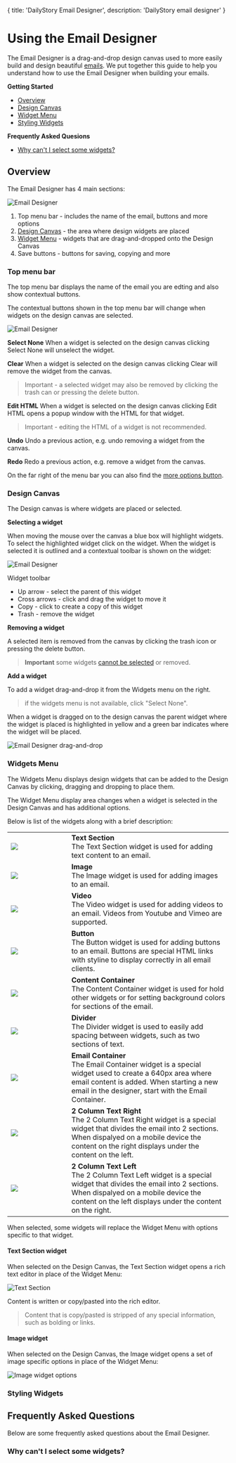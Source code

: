 {
title: 'DailyStory Email Designer',
description: 'DailyStory email designer'
}
# Using the Email Designer
The Email Designer is a drag-and-drop design canvas used to more easily build and design beautiful [emails](/emails). We put together this guide to help you understand how to use the Email Designer when building your emails.

**Getting Started**

* [Overview](#overview)
* [Design Canvas](#design-canvas)
* [Widget Menu](#widgets)
* [Styling Widgets](#style-widgets)

**Frequently Asked Quesions**

* [Why can't I select some widgets?](#faq-cant-select)


## Overview <a name="overview"></a>
The Email Designer has 4 main sections:

![Email Designer](https://docs.dailystory.com/articles/emails/designer-1.png "Email Designer")

1. Top menu bar - includes the name of the email, buttons and more options
2. [Design Canvas](#design-canvas) - the area where design widgets are placed
3. [Widget Menu](#widgets) - widgets that are drag-and-dropped onto the Design Canvas
4. Save buttons - buttons for saving, copying and more

### Top menu bar
The top menu bar displays the name of the email you are edting and also show contextual buttons. 

The contextual buttons shown in the top menu bar will change when widgets on the design canvas are selected.

![Email Designer](https://docs.dailystory.com/articles/emails/designer-3.png "Email Designer")

**Select None**
When a widget is selected on the design canvas clicking Select None will unselect the widget.

**Clear**
When a widget is selected on the design canvas clicking Clear will remove the widget from the canvas.

> Important - a selected widget may also be removed by clicking the trash can or pressing the delete button.

**Edit HTML**
When a widget is selected on the design canvas clicking Edit HTML opens a popup window with the HTML for that widget.

> Important - editing the HTML of a widget is not recommended.

**Undo**
Undo a previous action, e.g. undo removing a widget from the canvas.

**Redo**
Redo a previous action, e.g. remove a widget from the canvas. 

On the far right of the menu bar you can also find the [more options button](/emails/#options).

### Design Canvas <a name="design-canvas"></a>
The Design canvas is where widgets are placed or selected.

**Selecting a widget**

When moving the mouse over the canvas a blue box will highlight widgets. To select the highlighted widget click on the widget. When the widget is selected it is outlined and a contextual toolbar is shown on the widget:

![Email Designer](https://docs.dailystory.com/articles/emails/designer-2.png "Email Designer")

Widget toolbar 

* Up arrow - select the parent of this widget
* Cross arrows - click and drag the widget to move it
* Copy - click to create a copy of this widget
* Trash - remove the widget

**Removing a widget**

A selected item is removed from the canvas by clicking the trash icon or pressing the delete button.

> **Important** some widgets [cannot be selected](#faq-cant-select) or removed.

**Add a widget**

To add a widget drag-and-drop it from the Widgets menu on the right. 

> if the widgets menu is not available, click "Select None".

When a widget is dragged on to the design canvas the parent widget where the widget is placed is highlighted in yellow and a green bar indicates where the widget will be placed.

![Email Designer drag-and-drop](https://docs.dailystory.com/articles/emails/emails-18.gif "Email Designer drag-and-drop")

### Widgets Menu <a name="widgets"></a>
The Widgets Menu displays design widgets that can be added to the Design Canvas by clicking, dragging and dropping to place them.

The Widget Menu display area changes when a widget is selected in the Design Canvas and has additional options.

Below is list of the widgets along with a brief description:

<table>
<tr>
<td style="width:120px"><img src="https://docs.dailystory.com/articles/emails/widget-text-section.png"></td>
<td style="padding-left:10px">
<b>Text Section</b><br>
The Text Section widget is used for adding text content to an email.
</td>
</tr>
<tr>
<td style="width:120px"><img src="https://docs.dailystory.com/articles/emails/widget-image.png"></td>
<td style="padding-left:10px">
<b>Image</b><br>
The Image widget is used for adding images to an email.
</td>
</tr>
<tr>
<td style="width:120px"><img src="https://docs.dailystory.com/articles/emails/widget-video.png"></td>
<td style="padding-left:10px">
<b>Video</b><br>
The Video widget is used for adding videos to an email. Videos from Youtube and Vimeo are supported.
</td>
</tr>
<tr>
<td style="width:120px"><img src="https://docs.dailystory.com/articles/emails/widget-button.png"></td>
<td style="padding-left:10px">
<b>Button</b><br>
The Button widget is used for adding buttons to an email. Buttons are special HTML links with styline to display correctly in all email clients.
</td>
</tr>
<tr>
<td style="width:120px"><img src="https://docs.dailystory.com/articles/emails/widget-content-container.png"></td>
<td style="padding-left:10px">
<b>Content Container</b><br>
The Content Container widget is used for hold other widgets or for setting background colors for sections of the email.
</td>
</tr>
<tr>
<td style="width:120px"><img src="https://docs.dailystory.com/articles/emails/widget-divider.png"></td>
<td style="padding-left:10px">
<b>Divider</b><br>
The Divider widget is used to easily add spacing between widgets, such as two sections of text.
</td>
</tr>
<tr>
<td style="width:120px"><img src="https://docs.dailystory.com/articles/emails/widget-email-container.png"></td>
<td style="padding-left:10px">
<b>Email Container</b><br>
The Email Container widget is a special widget used to create a 640px area where email content is added. When starting a new email in the designer, start with the Email Container.
</td>
</tr>
<tr>
<td style="width:120px"><img src="https://docs.dailystory.com/articles/emails/widget-2-column-right.png"></td>
<td style="padding-left:10px">
<b>2 Column Text Right</b><br>
The 2 Column Text Right widget is a special widget that divides the email into 2 sections. When dispalyed on a mobile device the content on the right displays under the content on the left.
</td>
</tr>
<tr>
<td style="width:120px"><img src="https://docs.dailystory.com/articles/emails/widget-2-column-left.png"></td>
<td style="padding-left:10px">
<b>2 Column Text Left</b><br>
The 2 Column Text Left widget is a special widget that divides the email into 2 sections. When dispalyed on a mobile device the content on the left displays under the content on the right.
</td>
</tr>
</table>

When selected, some widgets will replace the Widget Menu with options specific to that widget.

#### Text Section widget

When selected on the Design Canvas, the Text Section widget opens a rich text editor in place of the Widget Menu:

![Text Section](https://docs.dailystory.com/articles/emails/designer-6.png "Text Section")

Content is written or copy/pasted into the rich editor.

> Content that is copy/pasted is stripped of any special information, such as bolding or links.

#### Image widget

When selected on the Design Canvas, the Image widget opens a set of image specific options in place of the Widget Menu:

![Image widget options](https://docs.dailystory.com/articles/emails/widget-image-options.png "Image widget options")


### Styling Widgets <a name="style-widgets"></a>

## Frequently Asked Questions <a name="faq"></a>
Below are some frequently asked questions about the Email Designer.

### Why can't I select some widgets?<a name="faq-cant-select"></a>
